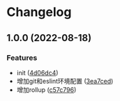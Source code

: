 # Changelog

## 1.0.0 (2022-08-18)


### Features

* init ([4d06dc4](https://github.com/WayNian/way-ui/commit/4d06dc4cbf744d4e6525d6a7479cae6aba9537e4))
* 增加git和eslint环境配置 ([3ea7ced](https://github.com/WayNian/way-ui/commit/3ea7ced2eb9751616a9430c3dcc2c93144ecd8dc))
* 增加rollup ([c57c796](https://github.com/WayNian/way-ui/commit/c57c796196c3fc7d70bd7961138a0263abb017b4))
